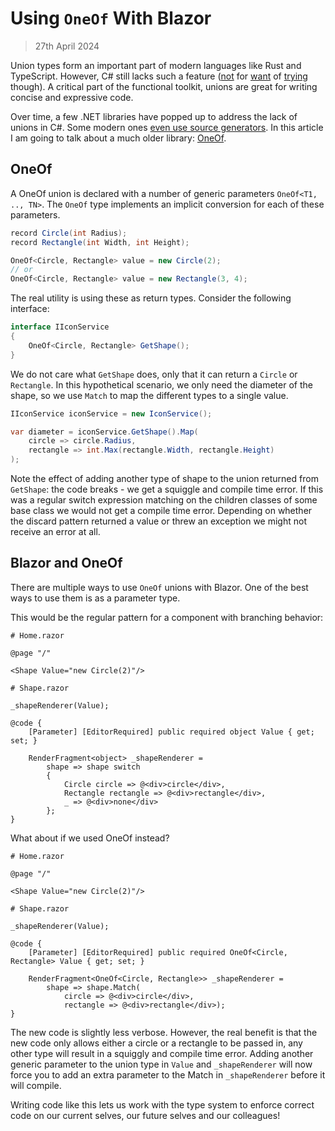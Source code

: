 # Using `OneOf` With **Blazor**
> 27th April 2024

Union types form an important part of modern languages like Rust and TypeScript. However, C# still lacks such a feature ([not](https://github.com/dotnet/csharplang/issues/113) for [want](https://github.com/dotnet/csharplang/issues/7016) of [trying](https://github.com/dotnet/csharplang/issues/7544) though). A critical part of the functional toolkit, unions are great for writing concise and expressive code. 

Over time, a few .NET libraries have popped up to address the lack of unions in C#. Some modern ones [even use source generators](https://github.com/domn1995/dunet). In this article I am going to talk about a much older library: [OneOf](https://github.com/mcintyre321/OneOf).

## OneOf

A OneOf union is declared with a number of generic parameters `OneOf<T1, .., TN>`. The `OneOf` type implements an implicit conversion for each of these parameters.

```csharp
record Circle(int Radius);   
record Rectangle(int Width, int Height);      

OneOf<Circle, Rectangle> value = new Circle(2);   
// or   
OneOf<Circle, Rectangle> value = new Rectangle(3, 4);
```

The real utility is using these as return types. Consider the following interface:

```csharp
interface IIconService   
{   
    OneOf<Circle, Rectangle> GetShape();
}
```

We do not care what `GetShape` does, only that it can return a `Circle` or `Rectangle`. In this hypothetical scenario, we only need the diameter of the shape, so we use `Match` to map the different types to a single value.

```csharp
IIconService iconService = new IconService();      

var diameter = iconService.GetShape().Map(
    circle => circle.Radius,
    rectangle => int.Max(rectangle.Width, rectangle.Height)   
);
```

Note the effect of adding another type of shape to the union returned from `GetShape`: the code breaks - we get a squiggle and compile time error. If this was a regular switch expression matching on the children classes of some base class we would not get a compile time error. Depending on whether the discard pattern returned a value or threw an exception we might not receive an error at all.

## Blazor and OneOf

There are multiple ways to use `OneOf` unions with Blazor. One of the best ways to use them is as a parameter type.

This would be the regular pattern for a component with branching behavior:

```razor
# Home.razor      

@page "/" 

<Shape Value="new Circle(2)"/>
```

```
# Shape.razor      

_shapeRenderer(Value);      

@code {  
    [Parameter] [EditorRequired] public required object Value { get; set; } 
    
    RenderFragment<object> _shapeRenderer = 
        shape => shape switch
        {
            Circle circle => @<div>circle</div>,
            Rectangle rectangle => @<div>rectangle</div>,
            _ => @<div>none</div>
        };
}   
```

What about if we used OneOf instead?

```
# Home.razor

@page "/"

<Shape Value="new Circle(2)"/>      
```

```
# Shape.razor     

_shapeRenderer(Value);      
 
@code {
    [Parameter] [EditorRequired] public required OneOf<Circle, Rectangle> Value { get; set; }         
    
    RenderFragment<OneOf<Circle, Rectangle>> _shapeRenderer = 
        shape => shape.Match(
            circle => @<div>circle</div>,
            rectangle => @<div>rectangle</div>);
}
```

The new code is slightly less verbose. However, the real benefit is that the new code only allows either a circle or a rectangle to be passed in, any other type will result in a squiggly and compile time error. Adding another generic parameter to the union type in `Value` and `_shapeRenderer` will now force you to add an extra parameter to the Match in `_shapeRenderer` before it will compile.

Writing code like this lets us work with the type system to enforce correct code on our current selves, our future selves and our colleagues!